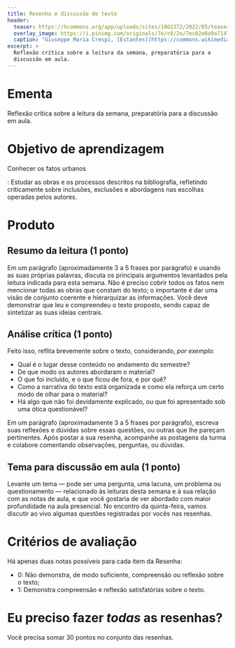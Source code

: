 ```yaml
---
title: Resenha e discussão de texto
header:
  teaser: https://hcommons.org/app/uploads/sites/1002372/2022/05/teaser-640px-crespi-scaffale.jpg
  overlay_image: https://i.pinimg.com/originals/7e/c8/2e/7ec82e0a9a71475c602ce2884268260e.jpg
  caption: "Giuseppe Maria Crespi, [Estantes](https://commons.wikimedia.org/wiki/File:Giuseppe_Maria_Crespi_-_Bookshelves_-_WGA05755.jpg), c. 1725"
excerpt: >
  Reflexão crítica sobre a leitura da semana, preparatória para a
  discussão em aula.
---
```


# Ementa #

Reflexão crítica sobre a leitura da semana, preparatória para a
discussão em aula.

# Objetivo de aprendizagem #

Conhecer os fatos urbanos

: Estudar as obras e os processos descritos na bibliografia,
  refletindo criticamente sobre inclusões, exclusões e abordagens
  nas escolhas operadas pelos autores.

# Produto #

## Resumo da leitura (1 ponto) ##

Em um parágrafo (aproximadamente 3 a 5 frases por parágrafo) e
usando as suas próprias palavras, discuta os principais argumentos
levantados pela leitura indicada para esta semana. Não é preciso cobrir
todos os fatos nem mencionar todas as obras que constam do texto; o
importante é dar uma visão de conjunto coerente e hierarquizar as
informações. Você deve demonstrar que leu e compreendeu o texto
proposto, sendo capaz de sintetizar as suas ideias centrais.

## Análise crítica (1 ponto) ##

Feito isso, reflita brevemente sobre o texto, considerando, *por
exemplo*:

- Qual é o lugar desse conteúdo no andamento do semestre?
- De que modo os autores abordaram o material?
- O que foi incluído, e o que ficou de fora, e por quê?
- Como a narrativa do texto está organizada e como ela reforça um
  certo modo de olhar para o material?
- Há algo que não foi devidamente explicado, ou que foi apresentado
  sob uma ótica questionável?

Em um parágrafo (aproximadamente 3 a 5 frases por parágrafo), escreva
suas reflexões e dúvidas sobre essas questões, ou outras que lhe pareçam
pertinentes. Após postar a sua resenha, acompanhe as postagens da turma
e colabore comentando observações, perguntas, ou dúvidas.

## Tema para discussão em aula (1 ponto) ##

Levante um tema — pode ser uma pergunta, uma lacuna, um problema ou
questionamento — relacionado às leituras desta semana e à sua relação
com as notas de aula, e que você gostaria de ver abordado com maior
profundidade na aula presencial. No
encontro da quinta-feira, vamos discutir ao vivo algumas questões
registradas por vocês nas resenhas.

# Critérios de avaliação #

Há apenas duas notas possíveis para cada item da Resenha:

- 0: Não demonstra, de modo suficiente, compreensão ou reflexão sobre o
  texto;
- 1: Demonstra compreensão e reflexão satisfatórias sobre o texto.

# Eu preciso fazer *todas* as resenhas? #

Você precisa somar 30 pontos no conjunto das resenhas.


